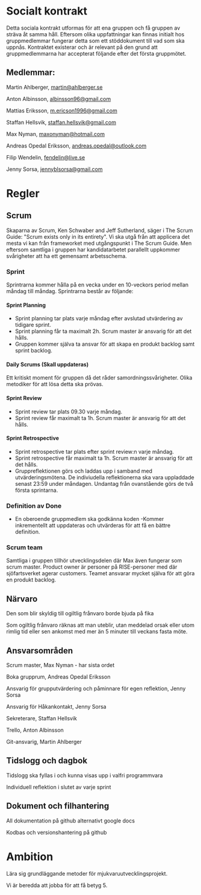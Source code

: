 # Socialt kontrakt

Detta sociala kontrakt utformas för att ena gruppen och få gruppen av sträva åt samma håll. Eftersom olika uppfattningar kan finnas initialt hos gruppmedlemmar fungerar detta som ett stöddokument till vad som ska uppnås. Kontraktet existerar och är relevant på den grund att gruppmedlemmarna har accepterat följande efter det första gruppmötet.

## Medlemmar:

Martin Ahlberger, martin@ahlberger.se

Anton Albinsson, albinsson96@gmail.com

Mattias Eriksson, m.ericson1996@gmail.com

Staffan Hellsvik, staffan.hellsvik@gmail.com

Max Nyman, maxonyman@hotmail.com

Andreas Opedal Eriksson, andreas.opedal@outlook.com

Filip Wendelin, fendelin@live.se

Jenny Sorsa, jennyblsorsa@gmail.com

# Regler

## Scrum
Skaparna av Scrum, Ken Schwaber and Jeff Sutherland, säger i The Scrum Guide: 
"Scrum exists only in its entirety". Vi ska utgå från att applicera det mesta vi kan från frameworket med utgångspunkt i The Scrum Guide. Men eftersom samtliga i gruppen har kandidatarbetet parallellt uppkommer svårigheter att ha ett gemensamt arbetsschema. 

### Sprint
Sprintrarna kommer hålla på en vecka under en 10-veckors period mellan måndag till måndag. Sprintrarna består av följande: 

#### Sprint Planning
* Sprint planning tar plats varje måndag efter avslutad utvärdering av tidigare sprint.
* Sprint planning får ta maximalt 2h. Scrum master är ansvarig för att det hålls. 
* Gruppen kommer själva ta ansvar för att skapa en produkt backlog samt sprint backlog. 

#### Daily Scrums (Skall uppdateras)
Ett kritiskt moment för gruppen då det råder samordningssvårigheter. Olika metodiker för att lösa detta ska prövas.

#### Sprint Review 
* Sprint review tar plats 09.30 varje måndag.
* Sprint review får maximalt ta 1h. Scrum master är ansvarig för att det hålls. 

#### Sprint Retrospective 
* Sprint retrospective tar plats efter sprint review:n varje måndag. 
* Sprint retrospective får maximalt ta 1h. Scrum master är ansvarig för att det hålls. 
* Gruppreflektionen görs och laddas upp i samband med utvärderingsmötena. De indiviudella reflektionerna ska vara uppladdade senast 23:59 under måndagen. Undantag från ovanstående görs de två första sprintarna. 
 
### Definition av Done
 * En oberoende gruppmedlem ska godkänna koden
-Kommer inkrementellt att uppdateras och utvärderas för att få en bättre definition. 
 
### Scrum team
Samtliga i gruppen tillhör utvecklingsdelen där Max även fungerar som scrum master. Product owner är personer på RISE-personer med där sjöfartsverket agerar customers. Teamet ansvarar mycket själva för att göra en produkt backlog.  

## Närvaro
Den som blir skyldig till ogiltlig frånvaro borde bjuda på fika

Som ogiltlig frånvaro räknas att man uteblir, utan meddelad orsak eller utom rimlig tid eller sen ankomst med mer än 5 minuter till veckans fasta möte.

## Ansvarsområden
Scrum master, Max Nyman - har sista ordet

Boka grupprum, Andreas Opedal Eriksson 

Ansvarig för grupputvärdering och påminnare för egen reflektion, Jenny Sorsa

Ansvarig för Håkankontakt, Jenny Sorsa

Sekreterare, Staffan Hellsvik

Trello, Anton Albinsson

Git-ansvarig, Martin Ahlberger

## Tidslogg och dagbok
Tidslogg ska fyllas i och kunna visas upp i valfri programmvara

Individuell reflektion i slutet av varje sprint

## Dokument och filhantering
All dokumentation på github alternativt google docs

Kodbas och versionshantering på github

# Ambition
Lära sig grundläggande metoder för mjukvaruutvecklingsprojekt.

Vi är beredda att jobba för att få betyg 5.
